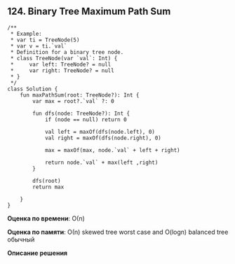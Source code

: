 ## 124. Binary Tree Maximum Path Sum


```
/**
 * Example:
 * var ti = TreeNode(5)
 * var v = ti.`val`
 * Definition for a binary tree node.
 * class TreeNode(var `val`: Int) {
 *     var left: TreeNode? = null
 *     var right: TreeNode? = null
 * }
 */
class Solution {
    fun maxPathSum(root: TreeNode?): Int {
        var max = root?.`val` ?: 0

        fun dfs(node: TreeNode?): Int {
            if (node == null) return 0

            val left = maxOf(dfs(node.left), 0)
            val right = maxOf(dfs(node.right), 0)

            max = maxOf(max, node.`val` + left + right)

            return node.`val` + max(left ,right)
        }

        dfs(root)
        return max

    }
}

```

**Оценка по времени**: О(n)


**Оценка по памяти**: О(n) skewed tree worst case and O(logn) balanced tree обычный


**Описание решения**
```

```

